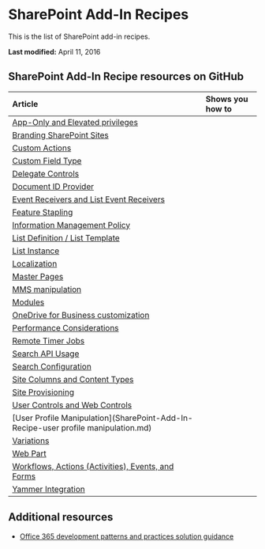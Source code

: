 
# SharePoint Add-In Recipes

This is the list of SharePoint add-in recipes.

 **Last modified:** April 11, 2016

## SharePoint Add-In Recipe resources on GitHub


|**Article**|**Shows you how to**|
|:-----|:-----|
|[App-Only and Elevated privileges](SharePoint-Add-In-Recipe-elevated-privileges.md)| |
|[Branding SharePoint Sites](SharePoint-Add-In-Recipe-themes.md)| |
|[Custom Actions](SharePoint-Add-In-Recipe-custom-actions.)| |
|[Custom Field Type](SharePoint-Add-In-Recipe-custom-field-type.md)| |
|[Delegate Controls](SharePoint-Add-In-Recipe-delegate-controls.md)| |
|[Document ID Provider](SharePoint-Add-In-Recipe-document-id-provider.md)| |
|[Event Receivers and List Event Receivers](SharePoint-Add-In-Recipe-event-receiver-and-list-event-receiver.md)| |
|[Feature Stapling](SharePoint-Add-In-Recipe-feature-stapling.md)| |
|[Information Management Policy](SharePoint-Add-In-Recipe-information-management-policy.md)| |
|[List Definition / List Template](SharePoint-Add-In-Recipe-list-definition-template.md)| |
|[List Instance](SharePoint-Add-In-Recipe-list-instance.md)| |
|[Localization](SharePoint-Add-In-Recipe-localization.md)| |
|[Master Pages](SharePoint-Add-In-Recipe-master-pages.md)| |
|[MMS manipulation](SharePoint-Add-In-Recipe-mms-manipulation.md)| |
|[Modules](SharePoint-Add-In-Recipe-modules.md)| |
|[OneDrive for Business customization](SharePoint-Add-In-Recipe-od4b-customization.md)| |
|[Performance Considerations](SharePoint-Add-In-Recipe-performance-considerations.md)| |
|[Remote Timer Jobs](SharePoint-Add-In-Recipe-remote-timer-jobs.md)| |
|[Search API Usage](SharePoint-Add-In-Recipe-search-api-usage.md)| |
|[Search Configuration](SharePoint-Add-In-Recipe-search-configuration.md)| |
|[Site Columns and Content Types](SharePoint-Add-In-Recipe-site-columns-and-content-types.md)| |
|[Site Provisioning](SharePoint-Add-In-Recipe-site-provisioning.md)| |
|[User Controls and Web Controls](SharePoint-Add-In-Recipe-web-controls.md)| |
|[User Profile Manipulation](SharePoint-Add-In-Recipe-user profile manipulation.md)| |
|[Variations](SharePoint-Add-In-Recipe-variations.md)| |
|[Web Part](SharePoint-Add-In-Recipe-web-part.md)| |
|[Workflows, Actions (Activities), Events, and Forms](SharePoint-Add-In-Recipe-workflows-and-actions.md)| |
|[Yammer Integration](SharePoint-Add-In-Recipe-yammer-integration.md)| |

## Additional resources
<a name="bk_addresources"> </a>

- [Office 365 development patterns and practices solution guidance](Office-365-development-patterns-and-practices-solution-guidance.md)
    
